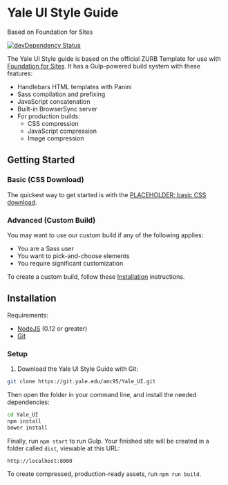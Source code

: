 # Yale UI Style Guide
Based on Foundation for Sites

[![devDependency Status](https://david-dm.org/zurb/foundation-zurb-template/dev-status.svg)](https://david-dm.org/zurb/foundation-zurb-template#info=devDependencies)

The Yale UI Style guide is based on the official ZURB Template for use with [Foundation for Sites](http://foundation.zurb.com/sites). It has a Gulp-powered build system with these features:

- Handlebars HTML templates with Panini
- Sass compilation and prefixing
- JavaScript concatenation
- Built-in BrowserSync server
- For production builds:
  - CSS compression
  - JavaScript compression
  - Image compression


## Getting Started

### Basic (CSS Download)

The quickest way to get started is with the [PLACEHOLDER: basic CSS download](http://example.com). 

### Advanced (Custom Build)

You may want to use our custom build if any of the following applies:

* You are a Sass user
* You want to pick-and-choose elements
* You require significant customization


To create a custom build, follow these [Installation]() instructions.


## Installation


Requirements:

- [NodeJS](https://nodejs.org/en/) (0.12 or greater)
- [Git](https://git-scm.com/)

###  Setup

1. Download the Yale UI Style Guide with Git:


```bash
git clone https://git.yale.edu/amc95/Yale_UI.git
```

Then open the folder in your command line, and install the needed dependencies:

```bash
cd Yale_UI
npm install
bower install
```

Finally, run `npm start` to run Gulp. Your finished site will be created in a folder called `dist`, viewable at this URL:

```
http://localhost:8000
```

To create compressed, production-ready assets, run `npm run build`.
